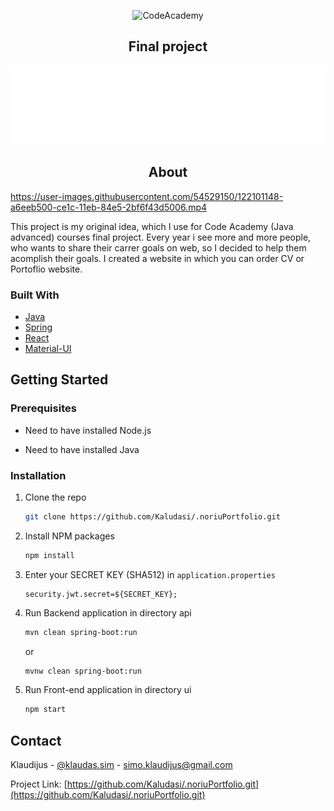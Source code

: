 <p align="center">
    <img src="https://codeacademy.lt/wp-content/themes/codeacademy/dist/images/codeacademy-black.svg" alt="CodeAcademy" />
    <h2 align="center">Final project</h2>
</p>

<img src="api/public/images/logo.png" alt="" />

<h2 align="center">About</h2>

https://user-images.githubusercontent.com/54529150/122101148-a6eeb500-ce1c-11eb-84e5-2bf6f43d5006.mp4


This project is my original idea, which I use for Code Academy (Java advanced) courses final project. 
Every year i see more and more people, who wants to share their carrer goals on web, so I decided to help them acomplish their goals. 
I created a website in which you can order CV or Portoflio website.

### Built With

* [Java](https://www.java.com/en/)
* [Spring](https://spring.io/)
* [React](https://reactjs.org/)
* [Material-UI](https://material-ui.com/)

## Getting Started

### Prerequisites

* Need to have installed Node.js

* Need to have installed Java

### Installation

1. Clone the repo
   ```sh
   git clone https://github.com/Kaludasi/.noriuPortfolio.git
   ```
2. Install NPM packages
   ```sh
   npm install
   ```
3. Enter your SECRET KEY (SHA512) in `application.properties`
   ```properties
   security.jwt.secret=${SECRET_KEY};
   ```
4. Run Backend application in directory api
   ```sh
   mvn clean spring-boot:run
   ```
   or
   ```sh
   mvnw clean spring-boot:run
   ```
   
5. Run Front-end application in directory ui
   ```sh
   npm start
   ```
<!-- CONTACT -->
## Contact

Klaudijus - [@klaudas.sim](https://www.instagram.com/klaudas.sim/) - simo.klaudijus@gmail.com

Project Link: [https://github.com/Kaludasi/.noriuPortfolio.git](https://github.com/Kaludasi/.noriuPortfolio.git)

